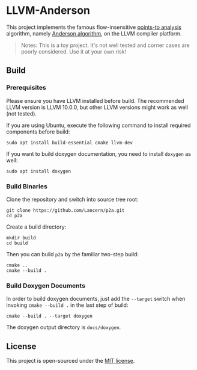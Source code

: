 # LLVM-Anderson

This project implements the famous flow-insensitive
[points-to analysis](https://en.wikipedia.org/wiki/Pointer_analysis)
algorithm, namely 
[Anderson algorithm](https://en.wikipedia.org/w/index.php?title=Andersen%27s_algorithm&action=edit&redlink=1),
on the LLVM compiler platform.

> Notes: This is a toy project. It's not well tested and corner cases are poorly considered.
> Use it at your own risk!

## Build

### Prerequisites

Please ensure you have LLVM installed before build. The recommended LLVM version
is LLVM 10.0.0, but other LLVM versions might work as well (not tested).

If you are using Ubuntu, execute the following command to install required
components before build:

```shell
sudo apt install build-essential cmake llvm-dev
```

If you want to build doxygen documentation, you need to install `doxygen` as well:

```shell
sudo apt install doxygen
```

### Build Binaries

Clone the repository and switch into source tree root:

```shell
git clone https://github.com/Lancern/p2a.git
cd p2a
```

Create a build directory:

```shell
mkdir build
cd build
```

Then you can build `p2a` by the familiar two-step build:

```shell
cmake ..
cmake --build .
```

### Build Doxygen Documents

In order to build doxygen documents, just add the `--target` switch when
invoking `cmake --build .` in the last step of build:

```shell
cmake --build . --target doxygen
```

The doxygen output directory is `docs/doxygen`.

## License

This project is open-sourced under the [MIT license](./LICENSE).
